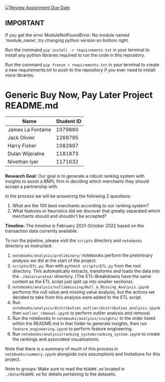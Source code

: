 [![Review Assignment Due Date](https://classroom.github.com/assets/deadline-readme-button-24ddc0f5d75046c5622901739e7c5dd533143b0c8e959d652212380cedb1ea36.svg)](https://classroom.github.com/a/wNN69YNG)

## IMPORTANT
If you get the error ModuleNotFoundError: No module named 'module_name', try changing python version on bottom right. 

Run the command `pip install -r requirements.txt` in your terminal to install any python libraries required to run the code in this repository.

Run the command `pip freeze > requirements.txt` in your terminal to create a new requirements.txt to push to the repository if you ever need to install more libraries.

# Generic Buy Now, Pay Later Project README.md
|       Name        |  Student ID |
| ----------------- | ----------- |
| James La Fontaine | 1079860     |
| Jack Olivier 		| 1269795 	  |
| Harry Fisher 		| 1082897	  |
| Dulan Wijeratne	| 1181873	  |
| Nivethan Iyer		| 1171632     |


#####

**Research Goal:** Our goal is to generate a robust ranking system with insights to assist a BNPL firm in deciding which merchants they should accept a partnership with.

In the process we will be answering the following 2 questions:
1. What are the 100 best merchants according to our ranking system?
2. What features or heuristics did we discover that greatly separated which merchants should and shouldn't be accepted?

**Timeline:** The timeline is February 2021-October 2022 based on the transaction data currently available.

To run the pipeline, please visit the `scripts` directory and `notebooks` directory as instructed:
1. `notebooks/analysis/preliminary/` notebooks perform the preliminary analysis we did at the start of the project.
2. `scripts/ETL.py`: Run with `python3 scripts/ETL.py` from the root directory. This automatically extracts, transforms and loads the data into the `./data/curated/` directory. (The ETL-Breakdowns have the same content as the ETL script just split up into smaller sections).
3. `notebooks/analysis/nulls&missing/Null_&_Missing_Analysis.ipynb` performs the null value and missing value analysis, but the actions we decided to take from this analysis were added to the ETL script.
4. Run `notebooks/analysis/distribution_outlier/distribution_analysis.ipynb` then `outlier_removal.ipynb` to perform outlier analysis and removal.
5. Run the notebooks in `notebooks/analysis/insights/` in the order listed within the README.md in that folder to generate insights, then run `feature_engineering.ipynb` to perform feature engineering.
6. Run `notebooks/analysis/ranking_system/ranking_system.ipynb` to create the rankings and associated visualisations.

Note that there is a summary of much of this process in `notebooks/summary.ipynb` alongside ours assumptions and limitations for this project.


Note to groups: Make sure to read the `README.md` located in `./data/README.md` for details pertaining to the datasets.